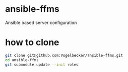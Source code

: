# ansible-ffms
Ansible based server configuration

# how to clone
```bash
git clone git@github.com:Vogelbecker/ansible-ffms.git
cd ansible-ffms
git submodule update --init roles
```
